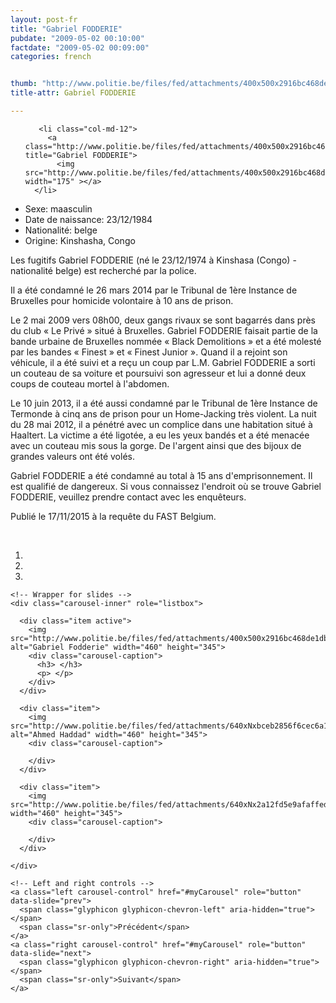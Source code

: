 ```yaml
---
layout: post-fr
title: "Gabriel FODDERIE"
pubdate: "2009-05-02 00:10:00"
factdate: "2009-05-02 00:09:00"
categories: french


thumb: "http://www.politie.be/files/fed/attachments/400x500x2916bc468de1db93a691cc6daf4704f3_thumb.jpg.pagespeed.ic.1RIjxOpnXb.jpg"
title-attr: Gabriel FODDERIE

---
```


<div class="row">

  <div class="col-xs-6 col-md-4">
<ul class="row polaroids">

       <li class="col-md-12">  
         <a class="http://www.politie.be/files/fed/attachments/400x500x2916bc468de1db93a691cc6daf4704f3_thumb.jpg.pagespeed.ic.1RIjxOpnXb.jpg" title="Gabriel FODDERIE">
           <img src="http://www.politie.be/files/fed/attachments/400x500x2916bc468de1db93a691cc6daf4704f3_thumb.jpg.pagespeed.ic.1RIjxOpnXb.jpg" width="175" ></a>
      </li>  

  </ul>

  
  </div>
  <div class="col-xs-12 col-md-8">
 
<ul>
<li>Sexe: maasculin</li>
<li>Date de naissance: 23/12/1984</li>
<li>Nationalité: belge</li>
<li>Origine: Kinshasha, Congo</li>
</ul> 

<p>Les fugitifs Gabriel FODDERIE (né le 23/12/1974 à Kinshasa (Congo) - nationalité belge) est recherché par la police.</p>
<p>Il a été condamné le 26 mars 2014 par le Tribunal de 1ère Instance de Bruxelles pour homicide volontaire à 10 ans de prison.</p>

<p>Le 2 mai 2009 vers 08h00, deux gangs rivaux se sont bagarrés dans près du club « Le Privé » situé à Bruxelles.
Gabriel FODDERIE faisait partie de la bande urbaine de Bruxelles nommée « Black Demolitions » et a été molesté par les bandes « Finest » et « Finest Junior ».
Quand il a rejoint son véhicule, il a été suivi et a reçu un coup par L.M.
Gabriel FODDERIE a sorti un couteau de sa voiture et poursuivi son agresseur et lui a donné deux coups de couteau mortel à l'abdomen.</p>

<p>Le 10 juin 2013, il a été aussi condamné par le Tribunal de 1ère Instance de Termonde à cinq ans de prison pour un Home-Jacking très violent. La nuit du 28 mai 2012, il a pénétré avec un complice dans une habitation situé à Haaltert. La victime a été ligotée, a eu les yeux bandés et a été menacée avec un couteau mis sous la gorge. De l'argent ainsi que des bijoux de grandes valeurs ont été volés. </p>

<p>Gabriel FODDERIE a été condamné au total à 15 ans d'emprisonnement. Il est qualifié de dangereux.
Si vous connaissez l'endroit où se trouve Gabriel FODDERIE, veuillez prendre contact avec les enquêteurs.</p> 

<p>Publié le 17/11/2015 à la requête du FAST Belgium. 
</p>

<!-- SLIDER -->
<div class="container"  class="col-xs-12 col-md-12">
  <br>
  <div id="myCarousel" class="carousel slide" data-ride="carousel">
    <!-- Indicators -->
    <ol class="carousel-indicators">
      <li data-target="#myCarousel" data-slide-to="0" class="active"></li>
      <li data-target="#myCarousel" data-slide-to="1"></li>
      <li data-target="#myCarousel" data-slide-to="2"></li>
    </ol>

    <!-- Wrapper for slides -->
    <div class="carousel-inner" role="listbox">

      <div class="item active">
        <img src="http://www.politie.be/files/fed/attachments/400x500x2916bc468de1db93a691cc6daf4704f3_thumb.jpg.pagespeed.ic.1RIjxOpnXb.jpg" alt="Gabriel Fodderie" width="460" height="345">
        <div class="carousel-caption">
          <h3> </h3>
          <p> </p>
        </div>
      </div>

      <div class="item">
        <img src="http://www.politie.be/files/fed/attachments/640xNxbceb2856f6cec6a1de931a12534d986a_thumb.jpg.pagespeed.ic.HtpEMJg6f8.jpg" alt="Ahmed Haddad" width="460" height="345">
        <div class="carousel-caption">

        </div>
      </div>

      <div class="item">
        <img src="http://www.politie.be/files/fed/attachments/640xNx2a12fd5e9afaffed150122f5139c4ade_thumb.jpg.pagespeed.ic.gLCDujg0Ah.jpg" width="460" height="345">
        <div class="carousel-caption">

        </div>
      </div>
  
    </div>

    <!-- Left and right controls -->
    <a class="left carousel-control" href="#myCarousel" role="button" data-slide="prev">
      <span class="glyphicon glyphicon-chevron-left" aria-hidden="true"></span>
      <span class="sr-only">Précédent</span>
    </a>
    <a class="right carousel-control" href="#myCarousel" role="button" data-slide="next">
      <span class="glyphicon glyphicon-chevron-right" aria-hidden="true"></span>
      <span class="sr-only">Suivant</span>
    </a>
  </div>
</div>

  <link rel="stylesheet" href="http://maxcdn.bootstrapcdn.com/bootstrap/3.3.5/css/bootstrap.min.css">
  <script src="https://ajax.googleapis.com/ajax/libs/jquery/1.11.3/jquery.min.js"></script>
  <script src="http://maxcdn.bootstrapcdn.com/bootstrap/3.3.5/js/bootstrap.min.js"></script>
  <!-- SLIDER -->
  
</div>


</div>

